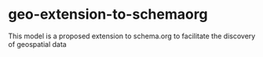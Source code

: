 # geo-extension-to-schemaorg
This model is a proposed extension to schema.org to facilitate the discovery of geospatial data
